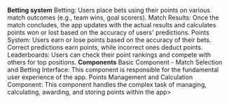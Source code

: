 <b>Betting system</b>
Betting: Users place bets using their points on various match outcomes (e.g., team wins, goal scorers).
Match Results: Once the match concludes, the app updates with the actual results and calculates points won or lost based on the accuracy of users' predictions.
Points System: Users earn or lose points based on the accuracy of their bets. Correct predictions earn points, while incorrect ones deduct points.
Leaderboards: Users can check their point rankings and compete with others for top positions.
<b>Components</b>
Basic Component - Match Selection and Betting Interface: This component is responsible for the fundamental user experience of the app.
Points Management and Calculation Component: This component handles the complex task of managing, calculating, awarding, and storing points within the app>
